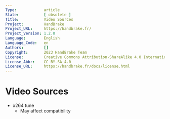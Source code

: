 ```yaml
---
Type:            article
State:           [ obsolete ]
Title:           Video Sources
Project:         HandBrake
Project_URL:     https://handbrake.fr/
Project_Version: 1.2.0
Language:        English
Language_Code:   en
Authors:         []
Copyright:       2023 HandBrake Team
License:         Creative Commons Attribution-ShareAlike 4.0 International
License_Abbr:    CC BY-SA 4.0
License_URL:     https://handbrake.fr/docs/license.html
---
```


Video Sources
=============================

- x264 tune
    - May affect compatibility
